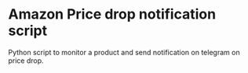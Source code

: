 # Amazon Price drop notification script

Python script to monitor a product and send notification on telegram on price drop.
